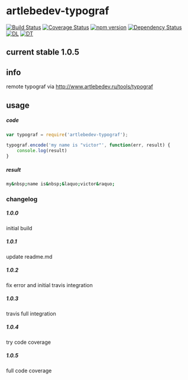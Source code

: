 # artlebedev-typograf

[![Build Status](https://travis-ci.org/spat-ne-hochu/artlebedev-typograf.svg?branch=master)](https://travis-ci.org/spat-ne-hochu/artlebedev-typograf)
[![Coverage Status](https://coveralls.io/repos/spat-ne-hochu/artlebedev-typograf/badge.svg?branch=master&service=github&r=1024)](https://coveralls.io/github/spat-ne-hochu/artlebedev-typograf?branch=master)
[![npm version](https://badge.fury.io/js/node-artlebedev-typograf.svg)](https://badge.fury.io/js/node-artlebedev-typograf)
[![Dependency Status](https://www.versioneye.com/user/projects/566ccc804e049b003b00085c/badge.svg?style=flat)](https://www.versioneye.com/user/projects/566ccc804e049b003b00085c)
[![DL](https://img.shields.io/npm/dm/node-artlebedev-typograf.svg)](https://www.npmjs.com/package/node-artlebedev-typograf)
[![DT](https://img.shields.io/npm/dt/node-artlebedev-typograf.svg)](https://www.npmjs.com/package/node-artlebedev-typograf)

## current stable 1.0.5

## info
remote typograf via <http://www.artlebedev.ru/tools/typograf>

## usage

##### code

```javascript
var typograf = require('artlebedev-typograf');

typograf.encode('my name is "victor"', function(err, result) {
    console.log(result)
}
```

##### result

```bash
my&nbsp;name is&nbsp;&laquo;victor&raquo;
```

### changelog
##### 1.0.0
initial build
##### 1.0.1
update readme.md
##### 1.0.2
fix error and initial travis integration
##### 1.0.3
travis full integration
##### 1.0.4
try code coverage
##### 1.0.5
full code coverage
